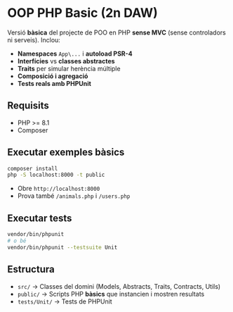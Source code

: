 # OOP PHP Basic (2n DAW)

Versió **bàsica** del projecte de POO en PHP **sense MVC** (sense controladors ni serveis). Inclou:
- **Namespaces** `App\...` i **autoload PSR-4**
- **Interfícies** vs **classes abstractes**
- **Traits** per simular herència múltiple
- **Composició i agregació**
- **Tests reals amb PHPUnit**

## Requisits
- PHP >= 8.1
- Composer

## Executar exemples bàsics
```bash
composer install
php -S localhost:8000 -t public
```
- Obre `http://localhost:8000`
- Prova també `/animals.php` i `/users.php`

## Executar tests
```bash
vendor/bin/phpunit
# o bé
vendor/bin/phpunit --testsuite Unit
```

## Estructura
- `src/` → Classes del domini (Models, Abstracts, Traits, Contracts, Utils)
- `public/` → Scripts PHP **bàsics** que instancien i mostren resultats
- `tests/Unit/` → Tests de PHPUnit
